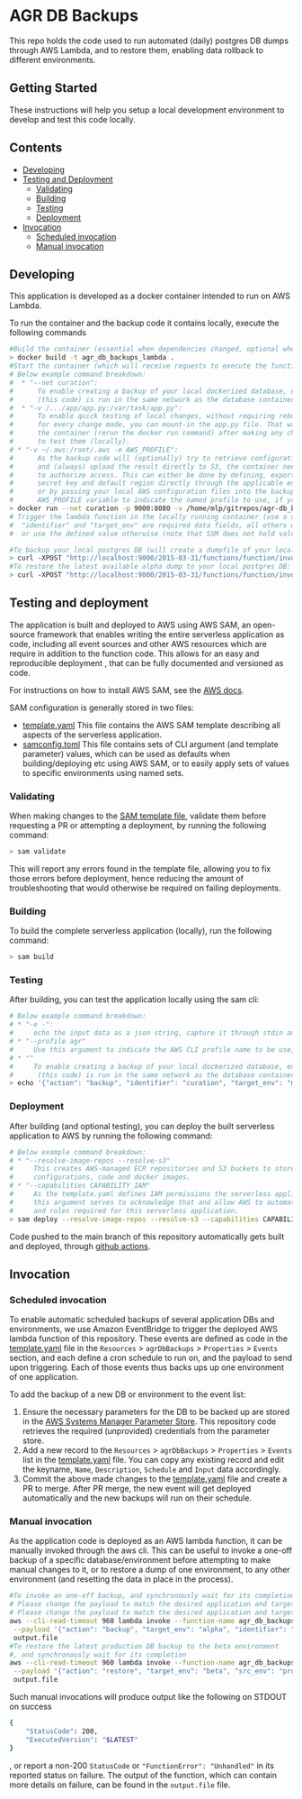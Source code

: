 # AGR DB Backups

This repo holds the code used to run automated (daily) postgres DB dumps through AWS Lambda,
and to restore them, enabling data rollback to different environments.

## Getting Started

These instructions will help you setup a local development environment to develop and test this code locally.

## Contents

-  [Developing](#developing)
-  [Testing and Deployment](#testing-and-deployment)
   *  [Validating](#validating)
   *  [Building](#building)
   *  [Testing](#testing)
   *  [Deployment](#deployment)
-  [Invocation](#invocation)
   *  [Scheduled invocation](#scheduled-invocation)
   *  [Manual invocation](#manual-invocation)


## Developing
This application is developed as a docker container intended to run on AWS Lambda.

To run the container and the backup code it contains locally, execute the following commands
```bash
#Build the container (essential when dependencies changed, optional when only app.py changes were made.)
> docker build -t agr_db_backups_lambda .
#Start the container (which will receive requests to execute the function)
# Below example command breakdown:
#  * "--net curation":
#      To enable creating a backup of your local dockerized database, ensure the backup container
#      (this code) is run in the same network as the database container (here "curation").
#  * "-v /.../app/app.py:/var/task/app.py":
#      To enable quick testing of local changes, without requiring rebuilding the container
#      for every change made, you can mount-in the app.py file. That way you only need to restart
#      the container (rerun the docker run command) after making any changes to the file to be able
#      to test them (locally).
# * "-v ~/.aws:/root/.aws -e AWS_PROFILE":
#      As the backup code will (optionally) try to retrieve configuration settings from AWS SSM,
#      and (always) upload the result directly to S3, the container needs to be aware of valid AWS credentials
#      to authorize access. This can either be done by defining, exporting and passing on the AWS access key,
#      secret key and default region directly through the applicable environment variables (see https://docs.aws.amazon.com/cli/latest/userguide/cli-configure-envvars.html),
#      or by passing your local AWS configuration files into the backup container, optionally accompanied by the
#      AWS_PROFILE variable to indicate the named profile to use, if your agr profile does not have the "default" name.
> docker run --net curation -p 9000:8080 -v /home/mlp/gitrepos/agr-db_backups/app/app.py:/var/task/app.py -v ~/.aws:/root/.aws -e AWS_PROFILE agr_db_backups_lambda
# Trigger the lambda function in the locally running container (use a different terminal session)
#  "identifier" and "target_env" are required data fields, all others will be retrieved from SSM when left undefined,
#  or use the defined value otherwise (note that SSM does not hold values for local dev env operations/testing).

#To backup your local postgres DB (will create a dumpfile of your local DB in S3):
> curl -XPOST "http://localhost:9000/2015-03-31/functions/function/invocations" -d '{"action": "backup", "identifier": "curation", "target_env": "mluypaert-dev", "db_name": "curation", "db_user": "postgres", "db_password": "...", "db_host": "postgres", "s3_bucket": "agr-db-backups"}'
#To restore the latest available alpha dump to your local postgres DB:
> curl -XPOST "http://localhost:9000/2015-03-31/functions/function/invocations" -d '{"action": "restore", "identifier": "curation", "src_env": "alpha", "target_env": "mluypaert-dev", "db_name": "curation", "db_user": "postgres", "db_password": "...", "db_host": "postgres"}'
```


## Testing and deployment
The application is built and deployed to AWS using AWS SAM, an open-source framework that enables
writing the entire serverless application as code, including all event sources and other AWS resources
which are require in addition to the function code. This allows for an easy and reproducible deployment
, that can be fully documented and versioned as code.

For instructions on how to install AWS SAM, see the [AWS docs](https://docs.aws.amazon.com/serverless-application-model/latest/developerguide/serverless-sam-cli-install.html).

SAM configuration is generally stored in two files:
 * [template.yaml](template.yaml)
    This file contains the AWS SAM template describing all aspects of the serverless application.
 * [samconfig.toml](samconfig.toml)
    This file contains sets of CLI argument (and template parameter) values,
    which can be used as defaults when building/deploying etc using AWS SAM,
    or to easily apply sets of values to specific environments using named sets.

### Validating
When making changes to the [SAM template file](template.yaml), validate them before requesting a PR
or attempting a deployment, by running the following command:
```bash
> sam validate
```
This will report any errors found in the template file, allowing you to fix those errors before deployment,
hence reducing the amount of troubleshooting that would otherwise be required on failing deployments.

### Building
To build the complete serverless application (locally), run the following command:
```bash
> sam build
```

### Testing
After building, you can test the application locally using the sam cli:
```bash
# Below example command breakdown:
# * "-e -":
#     echo the input data as a json string, capture it through stdin and pass it on to the function
# * "--profile agr"
#     Use this argument to indicate the AWS CLI profile name to be use, if it is not named "default" (otherwise ommit this argument).
# * ""
#     To enable creating a backup of your local dockerized database, ensure the lambda container
#      (this code) is run in the same network as the database container (here "curation").
> echo '{"action": "backup", "identifier": "curation", "target_env": "mluypaert-dev", "db_name": "curation", "db_user": "postgres", "db_password": "...", "db_host": "postgres", "s3_bucket": "agr-db-backups"}' | sam local invoke "agrDbBackups" --event - --profile agr --docker-network curation
```

### Deployment
After building (and optional testing), you can deploy the built
serverless application to AWS by running the following command:
```bash
# Below example command breakdown:
# * "--resolve-image-repos --resolve-s3"
#     This creates AWS-managed ECR repositories and S3 buckets to store the serverless application's
#     configurations, code and docker images.
# * "--capabilities CAPABILITY_IAM"
#     As the template.yaml defines IAM permissions the serverless application needs to function correctly,
#     this argument serves to acknowledge that and allow AWS to automatically create the necessary IAM policies
#     and roles required for this serverless application.
> sam deploy --resolve-image-repos --resolve-s3 --capabilities CAPABILITY_IAM
```
Code pushed to the main branch of this repository automatically gets built and deployed, through [github actions](./.github/workflows/main-build-and-deploy.yml).


## Invocation
### Scheduled invocation
To enable automatic scheduled backups of several application DBs and environments,
we use Amazon EventBridge to trigger the deployed AWS lambda function of this repository.
These events are defined as code in the [template.yaml](template.yaml) file in the `Resources` > `agrDbBackups` > `Properties` > `Events` section,
and each define a cron schedule to run on, and the payload to send upon triggering.
Each of those events thus backs ups up one environment of one application.

To add the backup of a new DB or environment to the event list:
1. Ensure the necessary parameters for the DB to be backed up are stored in the [AWS Systems Manager Parameter Store](https://us-east-1.console.aws.amazon.com/systems-manager/parameters/). This repository code retrieves the required (unprovided) credentials from the parameter store.
2. Add a new record to the `Resources` > `agrDbBackups` > `Properties` > `Events` list in the [template.yaml](template.yaml) file.
   You can copy any existing record and edit the keyname, `Name`, `Description`, `Schedule` and `Input` data accordingly.
3. Commit the above made changes to the [template.yaml](template.yaml) file and create a PR to merge.
   After PR merge, the new event will get deployed automatically and the new backups will run on their schedule.

### Manual invocation
As the application code is deployed as an AWS lambda function, it can be manually invoked through the aws cli.
This can be useful to invoke a one-off backup of a specific database/environment before attempting to make manual changes to it,
or to restore a dump of one environment, to any other environment (and resetting the data in place in the process).
```bash
#To invoke an one-off backup, and synchronously wait for its completion.
# Please change the payload to match the desired application and target environment.
# Please change the payload to match the desired application and target environment.
aws --cli-read-timeout 960 lambda invoke --function-name agr_db_backups --cli-binary-format raw-in-base64-out \
 --payload '{"action": "backup", "target_env": "alpha", "identifier": "curation", "region": "us-east-1", "s3_bucket": "agr-db-backups"}' \
 output.file
#To restore the latest production DB backup to the beta environment
#, and synchronously wait for its completion
aws --cli-read-timeout 960 lambda invoke --function-name agr_db_backups --cli-binary-format raw-in-base64-out \
 --payload '{"action": "restore", "target_env": "beta", "src_env": "production", "identifier": "curation", "region": "us-east-1", "s3_bucket": "agr-db-backups"}' \
 output.file
```

Such manual invocations will produce output like the following on STDOUT on success
```bash
{
    "StatusCode": 200,
    "ExecutedVersion": "$LATEST"
}
```
, or report a non-200 `StatusCode` or `"FunctionError": "Unhandled"` in its reported status on failure.
The output of the function, which can contain more details on failure, can be found in the `output.file` file.
